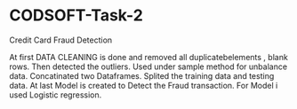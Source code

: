 # CODSOFT-Task-2
Credit Card Fraud Detection

At first DATA CLEANING is done and removed all duplicatebelements , blank rows.
Then detected the outliers.
Used under sample method for unbalance data.
Concatinated two Dataframes.
Splited the training data and testing data.
At last Model is created to Detect the Fraud transaction.
For Model i used Logistic regression.
